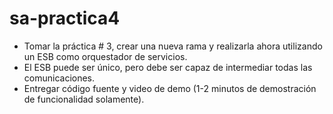# sa-practica4
- Tomar la práctica # 3, crear una nueva rama y realizarla ahora utilizando un ESB como orquestador de servicios.
- El ESB puede ser único, pero debe ser capaz de intermediar todas las comunicaciones.
- Entregar código fuente y video de demo (1-2 minutos de demostración de funcionalidad solamente).

